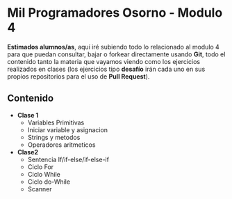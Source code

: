 ﻿# Mil Programadores Osorno - Modulo 4

**Estimados alumnos/as**, aquí iré subiendo todo lo relacionado al modulo 4 para que puedan consultar, bajar o forkear directamente usando **Git**, todo el contenido tanto la materia que vayamos viendo como los ejercicios realizados en clases (los ejercicios tipo **desafío** irán cada uno en sus propios repositorios para el uso de **Pull Request**).

## Contenido

 - **Clase 1**
	 - Variables Primitivas
	 - Iniciar variable y asignacion
	 - Strings y metodos
	 - Operadores aritmeticos
 - **Clase2**
 	- Sentencia If/if-else/if-else-if
	- Ciclo For
	- Ciclo While
	- Ciclo do-While
	- Scanner

